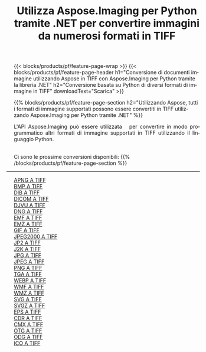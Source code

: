 ﻿---
title: Utilizza Aspose.Imaging per Python tramite .NET per convertire immagini da numerosi formati in TIFF 
weight: 3920
url: /it/python-net/conversion/to/tiff 
lang: it
langdirlevel: 2
locales: zh-hans,ja,it,ru,de,es,fr,nl,id,lt,pl,pt,vi,tr,ko,zh-hant,ar,hi,th,sv,cs,uk,he
description: Puoi utilizzare Aspose.Imaging per Python tramite la libreria .NET per convertire da una varietà di formati in TIFF
---

{{< blocks/products/pf/feature-page-wrap >}}
{{< blocks/products/pf/feature-page-header h1="Conversione di documenti immagine utilizzando Aspose in TIFF con Aspose.Imaging per Python tramite la libreria .NET" h2="Conversione basata su Python di diversi formati di immagine in TIFF" downloadText="Scarica" >}}


{{% blocks/products/pf/feature-page-section  h2="Utilizzando Aspose, tutti i formati di immagine supportati possono essere convertiti in TIFF utilizzando Aspose.Imaging per Python tramite .NET" %}}
<p align=justify>L'API Aspose.Imaging può essere utilizzata   per convertire in modo programmatico altri formati di immagine supportati in TIFF utilizzando il linguaggio Python.</p>
<br/>
Ci sono le prossime conversioni disponibili:
{{% /blocks/products/pf/feature-page-section %}}
<div class="container-fluid productfamilypage bg-gray">
    <div class="convertypes bg-gray agp-content section">
        <div class="container">
		<hr style="margin-left:-20px;"/>
		<div class="row other-converters">
		    <div class='col-md-2 other-converter remove-lp remove-rp'><a href="/imaging/it/python-net/conversion/apng-to-tiff" >APNG A TIFF</a></div>
<div class='col-md-2 other-converter remove-lp remove-rp'><a href="/imaging/it/python-net/conversion/bmp-to-tiff" >BMP A TIFF</a></div>
<div class='col-md-2 other-converter remove-lp remove-rp'><a href="/imaging/it/python-net/conversion/dib-to-tiff" >DIB A TIFF</a></div>
<div class='col-md-2 other-converter remove-lp remove-rp'><a href="/imaging/it/python-net/conversion/dicom-to-tiff" >DICOM A TIFF</a></div>
<div class='col-md-2 other-converter remove-lp remove-rp'><a href="/imaging/it/python-net/conversion/djvu-to-tiff" >DJVU A TIFF</a></div>
<div class='col-md-2 other-converter remove-lp remove-rp'><a href="/imaging/it/python-net/conversion/dng-to-tiff" >DNG A TIFF</a></div>
<div class='col-md-2 other-converter remove-lp remove-rp'><a href="/imaging/it/python-net/conversion/emf-to-tiff" >EMF A TIFF</a></div>
<div class='col-md-2 other-converter remove-lp remove-rp'><a href="/imaging/it/python-net/conversion/emz-to-tiff" >EMZ A TIFF</a></div>
<div class='col-md-2 other-converter remove-lp remove-rp'><a href="/imaging/it/python-net/conversion/gif-to-tiff" >GIF A TIFF</a></div>
<div class='col-md-2 other-converter remove-lp remove-rp'><a href="/imaging/it/python-net/conversion/jpeg2000-to-tiff" >JPEG2000 A TIFF</a></div>
<div class='col-md-2 other-converter remove-lp remove-rp'><a href="/imaging/it/python-net/conversion/jp2-to-tiff" >JP2 A TIFF</a></div>
<div class='col-md-2 other-converter remove-lp remove-rp'><a href="/imaging/it/python-net/conversion/j2k-to-tiff" >J2K A TIFF</a></div>
<div class='col-md-2 other-converter remove-lp remove-rp'><a href="/imaging/it/python-net/conversion/jpg-to-tiff" >JPG A TIFF</a></div>
<div class='col-md-2 other-converter remove-lp remove-rp'><a href="/imaging/it/python-net/conversion/jpeg-to-tiff" >JPEG A TIFF</a></div>
<div class='col-md-2 other-converter remove-lp remove-rp'><a href="/imaging/it/python-net/conversion/png-to-tiff" >PNG A TIFF</a></div>
<div class='col-md-2 other-converter remove-lp remove-rp'><a href="/imaging/it/python-net/conversion/tga-to-tiff" >TGA A TIFF</a></div>
<div class='col-md-2 other-converter remove-lp remove-rp'><a href="/imaging/it/python-net/conversion/webp-to-tiff" >WEBP A TIFF</a></div>
<div class='col-md-2 other-converter remove-lp remove-rp'><a href="/imaging/it/python-net/conversion/wmf-to-tiff" >WMF A TIFF</a></div>
<div class='col-md-2 other-converter remove-lp remove-rp'><a href="/imaging/it/python-net/conversion/wmz-to-tiff" >WMZ A TIFF</a></div>
<div class='col-md-2 other-converter remove-lp remove-rp'><a href="/imaging/it/python-net/conversion/svg-to-tiff" >SVG A TIFF</a></div>
<div class='col-md-2 other-converter remove-lp remove-rp'><a href="/imaging/it/python-net/conversion/svgz-to-tiff" >SVGZ A TIFF</a></div>
<div class='col-md-2 other-converter remove-lp remove-rp'><a href="/imaging/it/python-net/conversion/eps-to-tiff" >EPS A TIFF</a></div>
<div class='col-md-2 other-converter remove-lp remove-rp'><a href="/imaging/it/python-net/conversion/cdr-to-tiff" >CDR A TIFF</a></div>
<div class='col-md-2 other-converter remove-lp remove-rp'><a href="/imaging/it/python-net/conversion/cmx-to-tiff" >CMX A TIFF</a></div>
<div class='col-md-2 other-converter remove-lp remove-rp'><a href="/imaging/it/python-net/conversion/otg-to-tiff" >OTG A TIFF</a></div>
<div class='col-md-2 other-converter remove-lp remove-rp'><a href="/imaging/it/python-net/conversion/odg-to-tiff" >ODG A TIFF</a></div>
<div class='col-md-2 other-converter remove-lp remove-rp'><a href="/imaging/it/python-net/conversion/ico-to-tiff" >ICO A TIFF</a></div>
                </div>
        </div>
    </div>
</div>
<br/>

